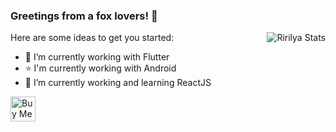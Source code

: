 ### Greetings from a fox lovers! 🦊

<a href="https://github.com/Bestfastfire">
  <img align="right" src="https://github-readme-stats.vercel.app/api?username=ririlya&count_private=true&show_icons=true&theme=tokyonight" alt="Ririlya Stats" />
</a>

Here are some ideas to get you started:

- 🔭 I’m currently working with Flutter
- ⭐️ I'm currently working with Android
- 🌱 I’m currently working and learning ReactJS

<!--
**ririlya94/ririlya94** is a ✨ _special_ ✨ repository because its `README.md` (this file) appears on your GitHub profile.
[![Top Langs](https://github-readme-stats.vercel.app/api/top-langs/?username=ririlya94)](https://github.com/ririlya94/github-readme-stats)

Here are some ideas to get you started:

- 🔭 I’m currently working on ...
- 🌱 I’m currently learning ...
- 👯 I’m looking to collaborate on ...
- 🤔 I’m looking for help with ...
- 💬 Ask me about ...
- 📫 How to reach me: ...
- 😄 Pronouns: ...
- ⚡ Fun fact: ...
-->

<p align="left"> 
<a href='https://ko-fi.com/ririlya' target='_blank'><img height='40' style='border:0px;height:40px;' src='https://storage.ko-fi.com/cdn/kofi4.png?v=6' border='0' alt='Buy Me a Coffee at ko-fi.com' /></a>
</p>

